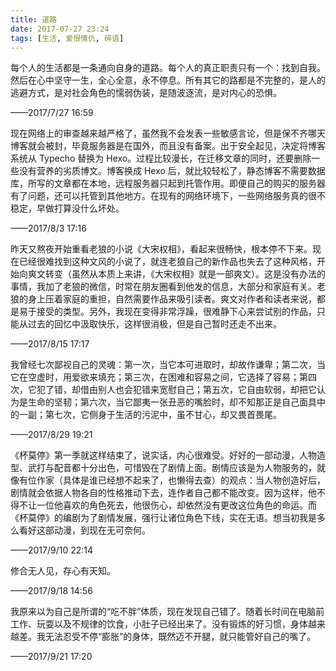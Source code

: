 ```yaml
---
title: 道路
date: 2017-07-27 23:24
tags: [生活, 爱恨情仇, 碎语]
---
```

每个人的生活都是一条通向自身的道路。每个人的真正职责只有一个：找到自我。然后在心中坚守一生，全心全意，永不停息。所有其它的路都是不完整的，是人的逃避方式，是对社会角色的懦弱伪装，是随波逐流，是对内心的恐惧。


<!--more-->


——2017/7/27 16:59

现在网络上的审查越来越严格了，虽然我不会发表一些敏感言论，但是保不齐哪天博客就会被封，毕竟服务器是在国外，而且没有备案。出于安全起见，决定将博客系统从 Typecho 替换为 Hexo。过程比较漫长，在迁移文章的同时，还要删除一些没有营养的劣质博文。博客换成 Hexo 后，就比较轻松了，静态博客不需要数据库，所写的文章都在本地，远程服务器只起到托管作用。即便自己的购买的服务器有了问题，还可以托管到其他地方。在现有的网络环境下，一些网络服务真的很不稳定，早做打算没什么坏处。

——2017/8/3 17:16

昨天又熬夜开始重看老狼的小说《大宋权相》，看起来很畅快，根本停不下来。现在已经很难找到这种文风的小说了，就连老狼自己的新作品也失去了这种风格，开始向爽文转变（虽然从本质上来讲，《大宋权相》就是一部爽文）。这是没有办法的事情，我加了老狼的微信，时常在朋友圈看到他发的信息，大部分和家庭有关。老狼的身上压着家庭的重担，自然需要作品来吸引读者。爽文对作者和读者来说，都是易于接受的类型。另外，我现在变得非常浮躁，很难静下心来尝试别的作品，只能从过去的回忆中汲取快乐，这样很消极，但是自己暂时还走不出来。

——2017/8/15 17:17

我曾经七次鄙视自己的灵魂：第一次，当它本可进取时，却故作谦卑；第二次，当它在空虚时，用爱欲来填充；第三次，在困难和容易之间，它选择了容易；第四次，它犯了错，却借由别人也会犯错来宽慰自己；第五次，它自由软弱，却把它认为是生命的坚韧；第六次，当它鄙夷一张丑恶的嘴脸时，却不知那正是自己面具中的一副；第七次，它侧身于生活的污泥中，虽不甘心，却又畏首畏尾。

——2017/8/29 19:21

《杯莫停》第一季就这样结束了，说实话，内心很难受。好好的一部动漫，人物造型、武打与配音都十分出色，可惜毁在了剧情上面。剧情应该是为人物服务的，就像有位作家（具体是谁已经想不起来了，也懒得去查）的观点：当人物创造好后，剧情就会依据人物各自的性格推动下去，连作者自己都不能改变。因为这样，他不得不让一位他喜欢的角色死去，他很伤心，却依然没有更改这位角色的命运。而《杯莫停》的编剧为了剧情发展，强行让诸位角色下线，实在无语。想当初我是多么看好这部动漫，到现在无可奈何。

——2017/9/10 22:14

修合无人见，存心有天知。

——2017/9/18 14:56

我原来以为自己是所谓的“吃不胖”体质，现在发现自己错了。随着长时间在电脑前工作、玩耍以及不规律的饮食，小肚子已经出来了。没有锻炼的好习惯，身体越来越差。我无法忍受不停“膨胀”的身体，既然迈不开腿，就只能管好自己的嘴了。

——2017/9/21 17:20
